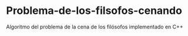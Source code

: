 # Problema-de-los-filsofos-cenando
Algoritmo del problema de la cena de los filósofos implementado en C++
